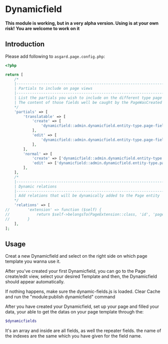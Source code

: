 # Dynamicfield

**This module is working, but in a very alpha version. Using is at your own risk!**
**You are welcome to work on it**

## Introduction

Please add following to ```asgard.page.config.php```:

```php
<?php

return [
    /*
    |--------------------------------------------------------------------------
    | Partials to include on page views
    |--------------------------------------------------------------------------
    | List the partials you wish to include on the different type page views
    | The content of those fields well be caught by the PageWasCreated and PageWasEdited events
    */
    'partials' => [
        'translatable' => [
            'create' => [
                'dynamicfield::admin.dynamicfield.entity-type.page-fields'
            ],
            'edit' => [
                'dynamicfield::admin.dynamicfield.entity-type.page-fields'
            ],
        ],
        'normal' => [
            'create' => ['dynamicfield::admin.dynamicfield.entity-type.page-script'],
            'edit' => ['dynamicfield::admin.dynamicfield.entity-type.page-script'],
        ],
    ],
    /*
    |--------------------------------------------------------------------------
    | Dynamic relations
    |--------------------------------------------------------------------------
    | Add relations that will be dynamically added to the Page entity
    */
    'relations' => [
//        'extension' => function ($self) {
//            return $self->belongsTo(PageExtension::class, 'id', 'page_id')->first();
//        }
    ],
];

```

## Usage

Creat a new Dynamicfield and select on the right side on which page template you wanna use it.

After you've created your first Dynamicfield, you can go to the Page create/edit view, select your desired Template and then, the Dynamicfield should appear automatically.

If nothing happens, make sure the dynamic-fields.js is loaded. Clear Cache and run the "module:publish dynamicfield" command

After you have created your Dynamicfield, set up your page and filled your data, your able to get the datas on your page template through the:
```php
$dynamicfields
```
It's an array and inside are all fields, as well the repeater fields.
the name of the indexes are the same which you have given for the field name.
